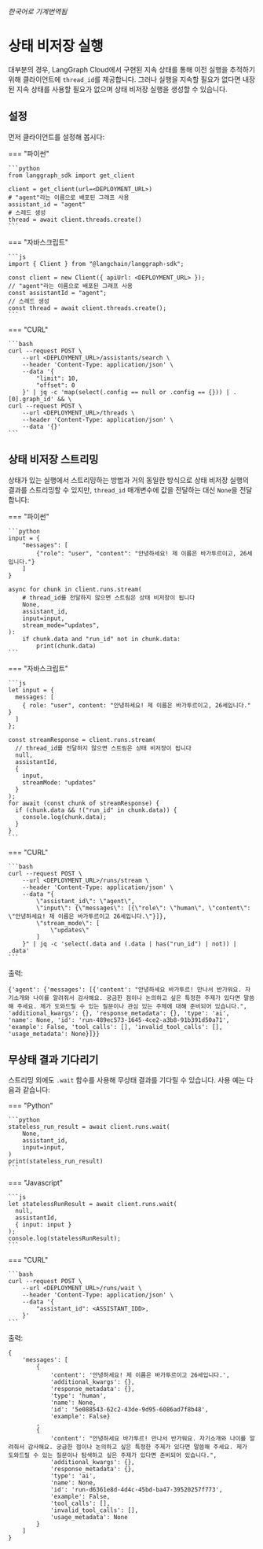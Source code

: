 _한국어로 기계번역됨_

# 상태 비저장 실행

대부분의 경우, LangGraph Cloud에서 구현된 지속 상태를 통해 이전 실행을 추적하기 위해 클라이언트에 `thread_id`를 제공합니다. 그러나 실행을 지속할 필요가 없다면 내장된 지속 상태를 사용할 필요가 없으며 상태 비저장 실행을 생성할 수 있습니다.

## 설정

먼저 클라이언트를 설정해 봅시다:

=== "파이썬"

    ```python
    from langgraph_sdk import get_client

    client = get_client(url=<DEPLOYMENT_URL>)
    # "agent"라는 이름으로 배포된 그래프 사용
    assistant_id = "agent"
    # 스레드 생성
    thread = await client.threads.create()
    ```

=== "자바스크립트"

    ```js
    import { Client } from "@langchain/langgraph-sdk";

    const client = new Client({ apiUrl: <DEPLOYMENT_URL> });
    // "agent"라는 이름으로 배포된 그래프 사용
    const assistantId = "agent";
    // 스레드 생성
    const thread = await client.threads.create();
    ```

=== "CURL"

    ```bash
    curl --request POST \
        --url <DEPLOYMENT_URL>/assistants/search \
        --header 'Content-Type: application/json' \
        --data '{
            "limit": 10,
            "offset": 0
        }' | jq -c 'map(select(.config == null or .config == {})) | .[0].graph_id' && \
    curl --request POST \
        --url <DEPLOYMENT_URL>/threads \
        --header 'Content-Type: application/json' \
        --data '{}'
    ```

## 상태 비저장 스트리밍

상태가 있는 실행에서 스트리밍하는 방법과 거의 동일한 방식으로 상태 비저장 실행의 결과를 스트리밍할 수 있지만, `thread_id` 매개변수에 값을 전달하는 대신 `None`을 전달합니다:

=== "파이썬"

    ```python
    input = {
        "messages": [
            {"role": "user", "content": "안녕하세요! 제 이름은 바가투르이고, 26세입니다."}
        ]
    }

    async for chunk in client.runs.stream(
        # thread_id를 전달하지 않으면 스트림은 상태 비저장이 됩니다
        None,
        assistant_id,
        input=input,
        stream_mode="updates",
    ):
        if chunk.data and "run_id" not in chunk.data:
            print(chunk.data)
    ```

=== "자바스크립트"

    ```js
    let input = {
      messages: [
        { role: "user", content: "안녕하세요! 제 이름은 바가투르이고, 26세입니다." }
      ]
    };

    const streamResponse = client.runs.stream(
      // thread_id를 전달하지 않으면 스트림은 상태 비저장이 됩니다
      null,
      assistantId,
      {
        input,
        streamMode: "updates"
      }
    );
    for await (const chunk of streamResponse) {
      if (chunk.data && !("run_id" in chunk.data)) {
        console.log(chunk.data);
      }
    }
    ```

=== "CURL"

    ```bash
    curl --request POST \
        --url <DEPLOYMENT_URL>/runs/stream \
        --header 'Content-Type: application/json' \
        --data "{
            \"assistant_id\": \"agent\",
            \"input\": {\"messages\": [{\"role\": \"human\", \"content\": \"안녕하세요! 제 이름은 바가투르이고 26세입니다.\"}]},
            \"stream_mode\": [
                \"updates\"
            ]
        }" | jq -c 'select(.data and (.data | has("run_id") | not)) | .data'
    ```

출력:

    {'agent': {'messages': [{'content': "안녕하세요 바가투르! 만나서 반가워요. 자기소개와 나이를 알려줘서 감사해요. 궁금한 점이나 논의하고 싶은 특정한 주제가 있다면 말씀해 주세요. 제가 도와드릴 수 있는 질문이나 관심 있는 주제에 대해 준비되어 있습니다.", 'additional_kwargs': {}, 'response_metadata': {}, 'type': 'ai', 'name': None, 'id': 'run-489ec573-1645-4ce2-a3b8-91b391d50a71', 'example': False, 'tool_calls': [], 'invalid_tool_calls': [], 'usage_metadata': None}]}}

## 무상태 결과 기다리기

스트리밍 외에도 `.wait` 함수를 사용해 무상태 결과를 기다릴 수 있습니다. 사용 예는 다음과 같습니다:

=== "Python"

    ```python
    stateless_run_result = await client.runs.wait(
        None,
        assistant_id,
        input=input,
    )
    print(stateless_run_result)
    ```

=== "Javascript"

    ```js
    let statelessRunResult = await client.runs.wait(
      null,
      assistantId,
      { input: input }
    );
    console.log(statelessRunResult);
    ```

=== "CURL"

    ```bash
    curl --request POST \
        --url <DEPLOYMENT_URL>/runs/wait \
        --header 'Content-Type: application/json' \
        --data '{
            "assistant_id": <ASSISTANT_IDD>,
        }'
    ```

출력:

    {
        'messages': [
            {
                'content': '안녕하세요! 제 이름은 바가투르이고 26세입니다.',
                'additional_kwargs': {},
                'response_metadata': {},
                'type': 'human',
                'name': None,
                'id': '5e088543-62c2-43de-9d95-6086ad7f8b48',
                'example': False}
            ,
            {
                'content': "안녕하세요 바가투르! 만나서 반가워요. 자기소개와 나이를 알려줘서 감사해요. 궁금한 점이나 논의하고 싶은 특정한 주제가 있다면 말씀해 주세요. 제가 도와드릴 수 있는 질문이나 탐색하고 싶은 주제가 있다면 준비되어 있습니다.",
                'additional_kwargs': {},
                'response_metadata': {},
                'type': 'ai',
                'name': None,
                'id': 'run-d6361e8d-4d4c-45bd-ba47-39520257f773',
                'example': False,
                'tool_calls': [],
                'invalid_tool_calls': [],
                'usage_metadata': None
            }
        ]
    }